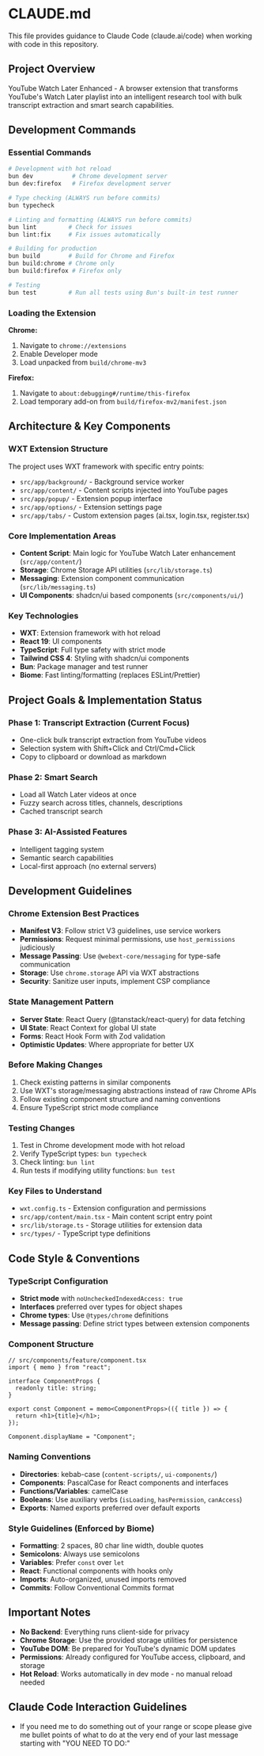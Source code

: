 # CLAUDE.md

This file provides guidance to Claude Code (claude.ai/code) when working with code in this repository.

## Project Overview

YouTube Watch Later Enhanced - A browser extension that transforms YouTube's Watch Later playlist into an intelligent research tool with bulk transcript extraction and smart search capabilities.

## Development Commands

### Essential Commands
```bash
# Development with hot reload
bun dev           # Chrome development server
bun dev:firefox   # Firefox development server

# Type checking (ALWAYS run before commits)
bun typecheck

# Linting and formatting (ALWAYS run before commits)
bun lint         # Check for issues
bun lint:fix     # Fix issues automatically

# Building for production
bun build        # Build for Chrome and Firefox
bun build:chrome # Chrome only
bun build:firefox # Firefox only

# Testing
bun test         # Run all tests using Bun's built-in test runner
```

### Loading the Extension
**Chrome:**
1. Navigate to `chrome://extensions`
2. Enable Developer mode
3. Load unpacked from `build/chrome-mv3`

**Firefox:**
1. Navigate to `about:debugging#/runtime/this-firefox`
2. Load temporary add-on from `build/firefox-mv2/manifest.json`

## Architecture & Key Components

### WXT Extension Structure
The project uses WXT framework with specific entry points:
- `src/app/background/` - Background service worker
- `src/app/content/` - Content scripts injected into YouTube pages
- `src/app/popup/` - Extension popup interface
- `src/app/options/` - Extension settings page
- `src/app/tabs/` - Custom extension pages (ai.tsx, login.tsx, register.tsx)

### Core Implementation Areas
- **Content Script**: Main logic for YouTube Watch Later enhancement (`src/app/content/`)
- **Storage**: Chrome Storage API utilities (`src/lib/storage.ts`)
- **Messaging**: Extension component communication (`src/lib/messaging.ts`)
- **UI Components**: shadcn/ui based components (`src/components/ui/`)

### Key Technologies
- **WXT**: Extension framework with hot reload
- **React 19**: UI components
- **TypeScript**: Full type safety with strict mode
- **Tailwind CSS 4**: Styling with shadcn/ui components
- **Bun**: Package manager and test runner
- **Biome**: Fast linting/formatting (replaces ESLint/Prettier)

## Project Goals & Implementation Status

### Phase 1: Transcript Extraction (Current Focus)
- One-click bulk transcript extraction from YouTube videos
- Selection system with Shift+Click and Ctrl/Cmd+Click
- Copy to clipboard or download as markdown

### Phase 2: Smart Search
- Load all Watch Later videos at once
- Fuzzy search across titles, channels, descriptions
- Cached transcript search

### Phase 3: AI-Assisted Features
- Intelligent tagging system
- Semantic search capabilities
- Local-first approach (no external servers)

## Development Guidelines

### Chrome Extension Best Practices
- **Manifest V3**: Follow strict V3 guidelines, use service workers
- **Permissions**: Request minimal permissions, use `host_permissions` judiciously
- **Message Passing**: Use `@webext-core/messaging` for type-safe communication
- **Storage**: Use `chrome.storage` API via WXT abstractions
- **Security**: Sanitize user inputs, implement CSP compliance

### State Management Pattern
- **Server State**: React Query (@tanstack/react-query) for data fetching
- **UI State**: React Context for global UI state
- **Forms**: React Hook Form with Zod validation
- **Optimistic Updates**: Where appropriate for better UX

### Before Making Changes
1. Check existing patterns in similar components
2. Use WXT's storage/messaging abstractions instead of raw Chrome APIs
3. Follow existing component structure and naming conventions
4. Ensure TypeScript strict mode compliance

### Testing Changes
1. Test in Chrome development mode with hot reload
2. Verify TypeScript types: `bun typecheck`
3. Check linting: `bun lint`
4. Run tests if modifying utility functions: `bun test`

### Key Files to Understand
- `wxt.config.ts` - Extension configuration and permissions
- `src/app/content/main.tsx` - Main content script entry point
- `src/lib/storage.ts` - Storage utilities for extension data
- `src/types/` - TypeScript type definitions

## Code Style & Conventions

### TypeScript Configuration
- **Strict mode** with `noUncheckedIndexedAccess: true`
- **Interfaces** preferred over types for object shapes
- **Chrome types**: Use `@types/chrome` definitions
- **Message passing**: Define strict types between extension components

### Component Structure
```tsx
// src/components/feature/component.tsx
import { memo } from "react";

interface ComponentProps {
  readonly title: string;
}

export const Component = memo<ComponentProps>(({ title }) => {
  return <h1>{title}</h1>;
});

Component.displayName = "Component";
```

### Naming Conventions
- **Directories**: kebab-case (`content-scripts/`, `ui-components/`)
- **Components**: PascalCase for React components and interfaces
- **Functions/Variables**: camelCase
- **Booleans**: Use auxiliary verbs (`isLoading`, `hasPermission`, `canAccess`)
- **Exports**: Named exports preferred over default exports

### Style Guidelines (Enforced by Biome)
- **Formatting**: 2 spaces, 80 char line width, double quotes
- **Semicolons**: Always use semicolons
- **Variables**: Prefer `const` over `let`
- **React**: Functional components with hooks only
- **Imports**: Auto-organized, unused imports removed
- **Commits**: Follow Conventional Commits format

## Important Notes

- **No Backend**: Everything runs client-side for privacy
- **Chrome Storage**: Use the provided storage utilities for persistence
- **YouTube DOM**: Be prepared for YouTube's dynamic DOM updates
- **Permissions**: Already configured for YouTube access, clipboard, and storage
- **Hot Reload**: Works automatically in dev mode - no manual reload needed

## Claude Code Interaction Guidelines

- If you need me to do something out of your range or scope please give me bullet points of what to do at the very end of your last message starting with "YOU NEED TO DO:"